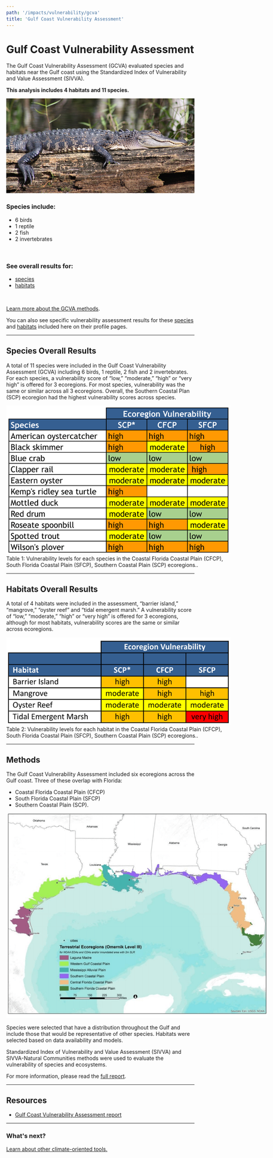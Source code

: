 ```yaml
---
path: '/impacts/vulnerability/gcva'
title: 'Gulf Coast Vulnerability Assessment'
---
```


# Gulf Coast Vulnerability Assessment

The Gulf Coast Vulnerability Assessment (GCVA) evaluated species and habitats near the Gulf coast using the Standardized Index of Vulnerability and Value Assessment (SIVVA).

**This analysis includes 4 habitats and 11 species.**

<!-- https://www.flickr.com/photos/bigcypressnps/30908469564/ -->

![American Alligator](30908469564_edf6a5ddb2_k.jpg 'American Alligator.  Photo: NPS.')

### Species include:

- 6 birds
- 1 reptile
- 2 fish
- 2 invertebrates

<br />

### See overall results for:

- [species](#Species)
- [habitats](#Habitats)

<br />

[Learn more about the GCVA methods](#Methods).

You can also see specific vulnerability assessment results for these [species](/species) and [habitats](/habitats) included here on their profile pages.

<hr id="Species"></hr>

## Species Overall Results

A total of 11 species were included in the Gulf Coast Vulnerability Assessment (GCVA) including 6 birds, 1 reptile, 2 fish and 2 invertebrates. For each species, a vulnerability score of “low,” “moderate,” “high” or “very high” is offered for 3 ecoregions. For most species, vulnerability was the same or similar across all 3 ecoregions. Overall, the Southern Coastal Plan (SCP) ecoregion had the highest vulnerability scores across species.

<div style="width: 600px;">
<img src="gcva-species-table.png" alt="GCVA species table" />
<figcaption>Table 1: Vulnerability levels for each species in the Coastal Florida Coastal Plain (CFCP), South Florida Coastal Plain (SFCP), Southern Coastal Plain (SCP) ecoregions..</figcaption>
</div>

<hr id="Habitats"></hr>

## Habitats Overall Results

A total of 4 habitats were included in the assessment, “barrier island,” “mangrove,” “oyster reef” and “tidal emergent marsh.” A vulnerability score of “low,” “moderate,” “high” or “very high” is offered for 3 ecoregions, although for most habitats, vulnerability scores are the same or similar across ecoregions.

<div style="width: 600px;">
<img src="gcva-habitats-table.png" alt="GCVA Habitats table" />
<figcaption>Table 2: Vulnerability levels for each habitat in the Coastal Florida Coastal Plain (CFCP), South Florida Coastal Plain (SFCP), Southern Coastal Plain (SCP) ecoregions..</figcaption>
</div>

<hr id="Methods"></hr>

## Methods

The Gulf Coast Vulnerability Assessment included six ecoregions across the Gulf coast. Three of these overlap with Florida:

- Coastal Florida Coastal Plain (CFCP)
- South Florida Coastal Plain (SFCP)
- Southern Coastal Plain (SCP).

<div style="width: 700px;">

![Gulf coast Vulnerability Assessment ecoregions map](gcva-map.png)

</div>

Species were selected that have a distribution throughout the Gulf and include those that would be representative of other species. Habitats were selected based on data availability and models.

Standardized Index of Vulnerability and Value Assessment (SIVVA) and SIVVA-Natural Communities methods were used to evaluate the vulnerability of species and ecosystems.

For more information, please read the [full report](/impacts/resources#GCVA).

---

## Resources

- [Gulf Coast Vulnerability Assessment report](/impacts/resources#GCVA)

<hr class="divider" />

### What's next?

[Learn about other climate-oriented tools.](/impacts/tools)
